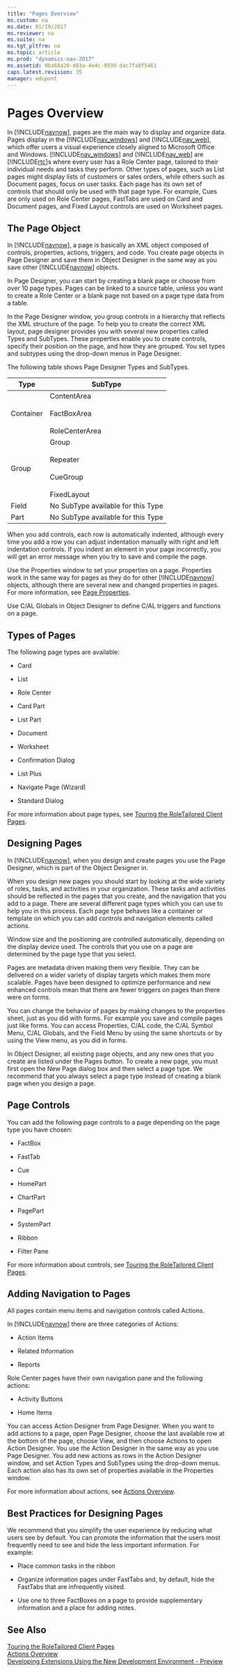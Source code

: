 ```yaml
---
title: "Pages Overview"
ms.custom: na
ms.date: 01/19/2017
ms.reviewer: na
ms.suite: na
ms.tgt_pltfrm: na
ms.topic: article
ms.prod: "dynamics-nav-2017"
ms.assetid: 0ba68a20-d83a-4e4c-9938-dac7fa8f5461
caps.latest.revision: 35
manager: edupont
---
```

# Pages Overview
In [!INCLUDE[navnow](includes/navnow_md.md)], pages are the main way to display and organize data. Pages display in the [!INCLUDE[nav_windows](includes/nav_windows_md.md)] and [!INCLUDE[nav_web](includes/nav_web_md.md)], which offer users a visual experience closely aligned to Microsoft Office and Windows. [!INCLUDE[nav_windows](includes/nav_windows_md.md)] and [!INCLUDE[nav_web](includes/nav_web_md.md)] are [!INCLUDE[rtc](includes/rtc_md.md)]s where every user has a Role Center page, tailored to their individual needs and tasks they perform. Other types of pages, such as List pages might display lists of customers or sales orders, while others such as Document pages, focus on user tasks. Each page has its own set of controls that should only be used with that page type. For example, Cues are only used on Role Center pages, FastTabs are used on Card and Document pages, and Fixed Layout controls are used on Worksheet pages.  
  
## The Page Object  
 In [!INCLUDE[navnow](includes/navnow_md.md)], a page is basically an XML object composed of controls, properties, actions, triggers, and code. You create page objects in Page Designer and save them in Object Designer in the same way as you save other [!INCLUDE[navnow](includes/navnow_md.md)] objects.  
  
 In Page Designer, you can start by creating a blank page or choose from over 10 page types. Pages can be linked to a source table, unless you want to create a Role Center or a blank page not based on a page type data from a table.  
  
 In the Page Designer window, you group controls in a hierarchy that reflects the XML structure of the page. To help you to create the correct XML layout, page designer provides you with several new properties called Types and SubTypes. These properties enable you to create controls, specify their position on the page, and how they are grouped. You set types and subtypes using the drop-down menus in Page Designer.  
  
 The following table shows Page Designer Types and SubTypes.  
  
|Type|SubType|  
|----------|-------------|  
|Container|ContentArea<br /><br /> FactBoxArea<br /><br /> RoleCenterArea|  
|Group|Group<br /><br /> Repeater<br /><br /> CueGroup<br /><br /> FixedLayout|  
|Field|No SubType available for this Type|  
|Part|No SubType available for this Type|  
  
 When you add controls, each row is automatically indented, although every time you add a row you can adjust indentation manually with right and left indentation controls. If you indent an element in your page incorrectly, you will get an error message when you try to save and compile the page.  
  
 Use the Properties window to set your properties on a page. Properties work in the same way for pages as they do for other [!INCLUDE[navnow](includes/navnow_md.md)] objects, although there are several new and changed properties in pages. For more information, see [Page Properties](Page-Properties.md).  
  
 Use C/AL Globals in Object Designer to define C/AL triggers and functions on a page.  
  
## Types of Pages  
 The following page types are available:  
  
-   Card  
  
-   List  
  
-   Role Center  
  
-   Card Part  
  
-   List Part  
  
-   Document  
  
-   Worksheet  
  
-   Confirmation Dialog  
  
-   List Plus  
  
-   Navigate Page \(Wizard\)  
  
-   Standard Dialog  
  
 For more information about page types, see [Touring the RoleTailored Client Pages](Touring-the-RoleTailored-Client-Pages.md).  
  
## Designing Pages  
 In [!INCLUDE[navnow](includes/navnow_md.md)], when you design and create pages you use the Page Designer, which is part of the Object Designer in.  
  
 When you design new pages you should start by looking at the wide variety of roles, tasks, and activities in your organization. These tasks and activities should be reflected in the pages that you create, and the navigation that you add to a page. There are several different page types which you can use to help you in this process. Each page type behaves like a container or template on which you can add controls and navigation elements called actions.  
  
 Window size and the positioning are controlled automatically, depending on the display device used. The controls that you use on a page are determined by the page type that you select.  
  
 Pages are metadata driven making them very flexible. They can be delivered on a wider variety of display targets which makes them more scalable. Pages have been designed to optimize performance and new enhanced controls mean that there are fewer triggers on pages than there were on forms.  
  
 You can change the behavior of pages by making changes to the properties sheet, just as you did with forms. For example you save and compile pages just like forms. You can access Properties, C/AL code, the C/AL Symbol Menu, C/AL Globals, and the Field Menu by using the same shortcuts or by using the View menu, as you did in forms.  
  
 In Object Designer, all existing page objects, and any new ones that you create are listed under the Pages button. To create a new page, you must first open the New Page dialog box and then select a page type. We recommend that you always select a page type instead of creating a blank page when you design a page.  
  
## Page Controls  
 You can add the following page controls to a page depending on the page type you have chosen:  
  
-   FactBox  
  
-   FastTab  
  
-   Cue  
  
-   HomePart  
  
-   ChartPart  
  
-   PagePart  
  
-   SystemPart  
  
-   Ribbon  
  
-   Filter Pane  
  
 For more information about controls, see [Touring the RoleTailored Client Pages](Touring-the-RoleTailored-Client-Pages.md).  
  
## Adding Navigation to Pages  
 All pages contain menu items and navigation controls called Actions.  
  
 In [!INCLUDE[navnow](includes/navnow_md.md)] there are three categories of Actions:  
  
-   Action Items  
  
-   Related Information  
  
-   Reports  
  
 Role Center pages have their own navigation pane and the following actions:  
  
-   Activity Buttons  
  
-   Home Items  
  
 You can access Action Designer from Page Designer. When you want to add actions to a page, open Page Designer, choose the last available row at the bottom of the page, choose View, and then choose Actions to open Action Designer. You use the Action Designer in the same way as you use Page Designer. You add new actions as rows in the Action Designer window, and set Action Types and SubTypes using the drop-down menus. Each action also has its own set of properties available in the Properties window.  
  
 For more information about actions, see [Actions Overview](Actions-Overview.md).  
  
## Best Practices for Designing Pages  
 We recommend that you simplify the user experience by reducing what users see by default. You can promote the information that the users most frequently need to see and hide the less important information. For example:  
  
-   Place common tasks in the ribbon  
  
-   Organize information pages under FastTabs and, by default, hide the FastTabs that are infrequently visited.  
  
-   Use one to three FactBoxes on a page to provide supplementary information and a place for adding notes.  
  
## See Also  
 [Touring the RoleTailored Client Pages](Touring-the-RoleTailored-Client-Pages.md)   
 [Actions Overview](Actions-Overview.md)  
 [Developing Extensions Using the New Development Environment - Preview](devenv-dev-overview.md)